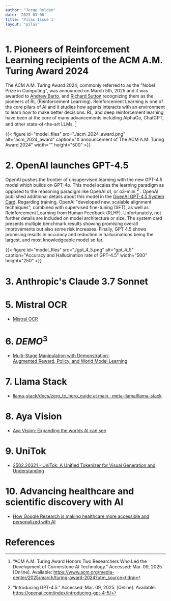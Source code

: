 ```yaml
---
author: "Jorge Roldan"
date: '2025-03-08'
title: 'Pilas Issue 1'
layout: "pilas"
---
```


#  1. Pioneers of Reinforcement Learning recipients  of the ACM A.M. Turing Award 2024
The ACM A.M. Turing Award 2024, commonly referred to as the "Nobel Prize in Computing",  was announced on March 5th, 2025 and it was awarded to [Andrew Barto](https://people.cs.umass.edu/~barto/), and [Richard Sutton](http://incompleteideas.net/) recognizing them as the pioneers of RL (Reinforcement Learning). Reinforcement Learning is one of the core pilars of AI and it studies how agents interacts with an environment to learn how to make better decisions. RL, and deep reinforcement learning have been at the core of many advancements including AlphaGo, ChatGPT, and other state-of-the-art LLMs. [^acm_turing_award]

<!-- {{< tweet user="TheOfficialACM"  id="1897225672935735579">}} -->

{{< figure id="model_files" src="./acm_2024_award.png" alt="acm_2024_award" caption="X announcement of The ACM A.M. Turing Award 2024" width="" height="500" >}}


# 2. OpenAI launches GPT-4.5

OpenAI pushes the frontier of unsupervised learning with the new GPT-4.5 model which builds on GPT-4o. This model scales the learning paradigm as opposed to the reasoning paradigm like OpenAI o1, or o3-mini [^gpt4_5] . OpenAI published additional details about this model in the [OpenAI GPT-4.5 System Card](https://cdn.openai.com/gpt-4-5-system-card-2272025.pdf?utm_campaign=The%20Batch&utm_source=hs_email&utm_medium=email). Regarding training, OpenAI "developed new, scalable alignment techniques", combined with supervised fine-tuning (SFT), as well as Reinforcement Learning from Human Feedback (RLHF). Unfortunately, not further details are included on model architecture or size. The system card presents multiple benchmark results showing promising overall improvements but also some risk increases. Finally, GPT 4.5 shows promising results in accuracy and reduction in hallucinations being the largest, and most knowledgeable model so far.

{{< figure id="model_files" src="./gpt_4_5.png" alt="gpt_4_5" caption="Accuracy and Hallucination rate of GPT-4.5" width="500" height="250" >}}



# 3. Anthropic's Claude 3.7  Sonnet


# 5. Mistral OCR
- [Mistral OCR](https://mistral.ai/en/news/mistral-ocr)


# 6. $DEMO^3$
- [Multi-Stage Manipulation with Demonstration-Augmented Reward, Policy, and World Model Learning](https://adrialopezescoriza.github.io/demo3/?utm_source=tldrai)


# 7. Llama Stack
- [llama-stack/docs/zero_to_hero_guide at main · meta-llama/llama-stack](https://github.com/meta-llama/llama-stack/tree/main/docs/zero_to_hero_guide?utm_source=tldrai)


# 8. Aya Vision
- [Aya Vision: Expanding the worlds AI can see](https://cohere.com/blog/aya-vision?utm_source=tldrai)

# 9. UniTok
- [2502.20321 - UniTok: A Unified Tokenizer for Visual Generation and Understanding](https://arxiv.org/abs/2502.20321?utm_source=tldrai)


#  10. Advancing healthcare and scientific discovery with AI
- [How Google Research is making healthcare more accessible and personalized with AI](https://blog.google/technology/health/google-research-healthcare-ai/?utm_source=tldrai)

# References
[^acm_turing_award]: “ACM A.M. Turing Award Honors Two Researchers Who Led the Development of Cornerstone AI Technology.” Accessed: Mar. 09, 2025. [Online]. Available: https://www.acm.org/media-center/2025/march/turing-award-2024?utm_source=tldrai

[^gpt4_5]: “Introducing GPT-4.5.” Accessed: Mar. 09, 2025. [Online]. Available: https://openai.com/index/introducing-gpt-4-5/
